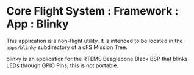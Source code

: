 # Core Flight System : Framework : App : Blinky

This application is a non-flight utility. It is intended to be located in the `apps/blinky` subdirectory of a cFS Mission Tree.

blinky is an application for the RTEMS Beaglebone Black BSP that blinks LEDs through GPIO Pins, this is not portable.
